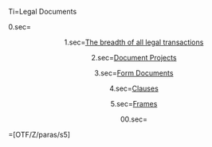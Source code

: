 Ti=Legal Documents

0.sec=<center>

1.sec=<a href="index.php?action=list&file=Dx/Acme/">The breadth of all legal transactions</a>

2.sec=<a href="https://github.com/CommonAccord/Cmacc-Org/blob/master/Doc/S/Link/Project/List_0.md">Document Projects</a>
  
3.sec=<a href="index.php?action=source&file=Wx/org/americanbar/MSPA/Form/0.md">Form Documents</a>
 
4.sec=<a href="index.php?action=source&file=GH/KantaraInitiative/UMA-Text/0.md">Clauses</a>

5.sec=<a href="index.php?action=doc&file=OTF/ProseObject-Stack/Legal/Doc_Frame_0.md">Frames</a>

00.sec=</center>

=[OTF/Z/paras/s5]
